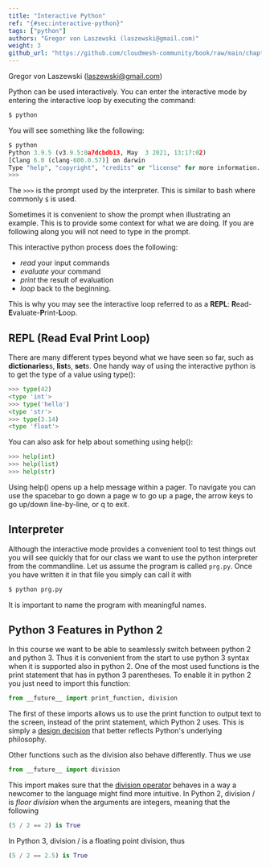 ```yaml
---
title: "Interactive Python"
ref: "{#sec:interactive-python}"
tags: ["python"]
authors: "Gregor von Laszewski (laszewski@gmail.com)"
weight: 3
github_url: "https://github.com/cloudmesh-community/book/raw/main/chapters/prg/python/python-interactive.md"
---
```


Gregor von Laszewski (laszewski@gmail.com)



Python can be used interactively. You can enter the interactive mode by
entering the interactive loop by executing the command:

``` bash
$ python
```

You will see something like the following:

``` python
$ python
Python 3.9.5 (v3.9.5:0a7dcbdb13, May  3 2021, 13:17:02) 
[Clang 6.0 (clang-600.0.57)] on darwin
Type "help", "copyright", "credits" or "license" for more information.
>>>
```

The `>>>` is the prompt used by the interpreter. This is similar to bash
where commonly `$` is used.

Sometimes it is convenient to show the prompt when illustrating an
example. This is to provide some context for what we are doing. If you
are following along you will not need to type in the prompt.

This interactive python process does the following:

-   *read* your input commands
-   *evaluate* your command
-   *print* the result of evaluation
-   *loop* back to the beginning.

This is why you may see the interactive loop referred to as a **REPL**:
**R**ead-**E**valuate-**P**rint-**L**oop.

## REPL (Read Eval Print Loop)

There are many different types beyond what we have seen so far, such as
**dictionaries**s, **list**s, **set**s. One handy way of using the
interactive python is to get the type of a value using type():

``` python
>>> type(42)
<type 'int'>
>>> type('hello')
<type 'str'>
>>> type(3.14)
<type 'float'>
```

You can also ask for help about something using help():

``` python
>>> help(int)
>>> help(list)
>>> help(str)
```

Using help() opens up a help message within a pager. To navigate you can
use the spacebar to go down a page w to go up a page, the arrow keys to
go up/down line-by-line, or q to exit.

## Interpreter

Although the interactive mode provides a convenient tool to test
things out you will see quickly that for our class we want to use the
python interpreter from the commandline. Let us assume the program is
called `prg.py`. Once you have written it in that file you simply can call it with

``` bash
$ python prg.py
```

It is important to name the program with meaningful names.

## Python 3 Features in Python 2

In this course we want to be able to seamlessly switch between python 2
and python 3. Thus it is convenient from the start to use python 3
syntax when it is supported also in python 2. One of the most used
functions is the print statement that has in python 3 parentheses. To
enable it in python 2 you just need to import this function:

``` python
from __future__ import print_function, division
```

The first of these imports allows us to use the print function to output
text to the screen, instead of the print statement, which Python 2 uses.
This is simply a
[design decision](https://www.python.org/dev/peps/pep-3105/)
that better reflects Python's underlying philosophy.

Other functions such as the division also behave differently. Thus we
use

``` python
from __future__ import division
```

This import makes sure that the
[division operator](https://www.python.org/dev/peps/pep-0238/)
behaves in a way a
newcomer to the language might find more intuitive. In Python 2,
division / is *floor division* when the arguments are integers, meaning
that the following

``` python
(5 / 2 == 2) is True
```

In Python 3, division / is a floating point division, thus

``` python
(5 / 2 == 2.5) is True
```